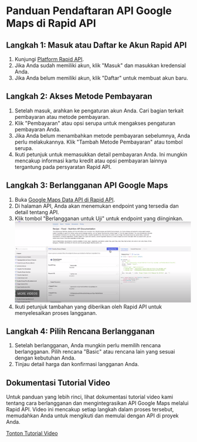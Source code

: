# Panduan Pendaftaran API Google Maps di Rapid API

## Langkah 1: Masuk atau Daftar ke Akun Rapid API

1. Kunjungi [Platform Rapid API](https://rapidapi.com/hub).
2. Jika Anda sudah memiliki akun, klik "Masuk" dan masukkan kredensial Anda.
3. Jika Anda belum memiliki akun, klik "Daftar" untuk membuat akun baru.

## Langkah 2: Akses Metode Pembayaran
1. Setelah masuk, arahkan ke pengaturan akun Anda. Cari bagian terkait pembayaran atau metode pembayaran.
2. Klik "Pembayaran" atau opsi serupa untuk mengakses pengaturan pembayaran Anda.
3. Jika Anda belum menambahkan metode pembayaran sebelumnya, Anda perlu melakukannya. Klik "Tambah Metode Pembayaran" atau tombol serupa.
4. Ikuti petunjuk untuk memasukkan detail pembayaran Anda. Ini mungkin mencakup informasi kartu kredit atau opsi pembayaran lainnya tergantung pada persyaratan Rapid API.

## Langkah 3: Berlangganan API Google Maps

1. Buka [Google Maps Data API di Rapid API](https://rapidapi.com/alexanderxbx/api/maps-data).
2. Di halaman API, Anda akan menemukan endpoint yang tersedia dan detail tentang API.
3. Klik tombol "Berlangganan untuk Uji" untuk endpoint yang diinginkan. ![Berlangganan untuk Uji](../images/image.png)
4. Ikuti petunjuk tambahan yang diberikan oleh Rapid API untuk menyelesaikan proses langganan.

## Langkah 4: Pilih Rencana Berlangganan
1. Setelah berlangganan, Anda mungkin perlu memilih rencana berlangganan. Pilih rencana "Basic" atau rencana lain yang sesuai dengan kebutuhan Anda.
2. Tinjau detail harga dan konfirmasi langganan Anda.

## Dokumentasi Tutorial Video
Untuk panduan yang lebih rinci, lihat dokumentasi tutorial video kami tentang cara berlangganan dan mengintegrasikan API Google Maps melalui Rapid API. Video ini mencakup setiap langkah dalam proses tersebut, memudahkan Anda untuk mengikuti dan memulai dengan API di proyek Anda.

[Tonton Tutorial Video](https://youtu.be/t1lbJvoPxwM)
